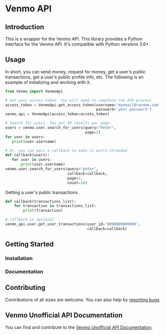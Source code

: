 # Venmo API

## Introduction

This is a wrapper for the Venmo API. This library provides a Python interface for the Venmo API. It's compatible with Python versions 3.6+.

## Usage

In short, you can send money, request for money, get a user's public transactions, get a user's public profile info, etc. The following is an example of initializing and working with it.

 ```python
from Venmo import VenmoApi

# Get your access token. You will need to complete the 2FA process
access_token = VenmoApi.get_access_token(username='myemail@random.com',
                                          password='your password')
venmo_api = VenmoApi(access_token=access_token)

# Search for users. You get 50 results per page.
users = venmo.user.search_for_users(query="Peter",
                                     page=2)
for user in users:
    print(user.username)

# Or, you can pass a callback to make it multi-threaded
def callback(users):
    for user in users:
        print(user.username)
venmo.user.search_for_users(query="peter",
                             callback=callback,
                             page=2,
                             count=10)

 ```
Getting a user's public transactions

```python
def callback(transactions_list):
    for transaction in transactions_list:
        print(transaction)

# callback is optional
venmo_api.user.get_user_transactions(user_id='0000000000000',
                                     callback=callback) 
```


## Getting Started

### Installation



### Documentation



## Contributing

Contributions of all sizes are welcome. You can also help by [reporting bugs](https://github.com/mmohades/VenmoApi/issues/new).

## Venmo Unofficial API Documentation

You can find and contribute to the [Venmo Unofficial API Documentation](https://github.com/mmohades/VenmoApiDocumentation).